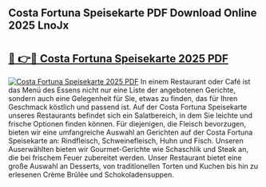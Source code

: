 ## Costa Fortuna Speisekarte PDF Download Online 2025 LnoJx

# <h2><a href="http://gcebih.nevu.top/?p=Costa+Fortuna+Speisekarte">🔗 👉🔴 Costa Fortuna Speisekarte 2025 PDF</a></h2>

[![Costa Fortuna Speisekarte 2025 PDF](https://i.imgur.com/dBaPXMq.png)](http://gcebih.nevu.top/?p=Costa+Fortuna+Speisekarte)
In einem Restaurant oder Café ist das Menü des Essens nicht nur eine Liste der angebotenen Gerichte, sondern auch eine Gelegenheit für Sie, etwas zu finden, das für Ihren Geschmack köstlich und passend ist. Auf der Costa Fortuna Speisekarte unseres Restaurants befindet sich ein Salatbereich, in dem Sie leichte und frische Optionen finden können. Für diejenigen, die Fleisch bevorzugen, bieten wir eine umfangreiche Auswahl an Gerichten auf der Costa Fortuna Speisekarte an: Rindfleisch, Schweinefleisch, Huhn und Fisch. Unseren Auserwählten bieten wir Gourmet-Gerichte wie Schaschlik und Steak an, die bei frischem Feuer zubereitet werden. Unser Restaurant bietet eine große Auswahl an Desserts, von traditionellen Torten und Kuchen bis hin zu erlesenen Crème Brûlée und Schokoladensuppen.
